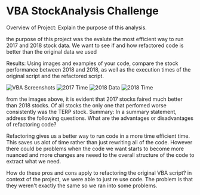 # VBA StockAnalysis Challenge

Overview of Project: Explain the purpose of this analysis.

the purpose of this project was the evalute the most efficient way to run 2017 and 2018 stock data. We want to see if and how refactored code is better than the original data we used 

Results: Using images and examples of your code, compare the stock performance between 2018 and 2018, as well as the execution times of the original script and the refactored script.

![VBA Screenshots](https://user-images.githubusercontent.com/113560850/197076791-f30cf066-6af0-49d6-bca3-94429a9f68a6.png)
![2017 Time](https://user-images.githubusercontent.com/113560850/197076809-20f5292e-7f2f-4924-badf-cab5c38a6533.png)
![2018 Data](https://user-images.githubusercontent.com/113560850/197076831-496af764-7b07-4346-a7db-6ae0d6ab0e99.png)
![2018 Time](https://user-images.githubusercontent.com/113560850/197076843-d56701a4-6476-4c55-91e1-a041cdd2a7b1.png)

from the images above, it is evident that 2017 stocks faired much better than 2018 stocks. Of all stocks the only one that perfomed worse consistently was the TERP stock.
Summary: In a summary statement, address the following questions.
What are the advantages or disadvantages of refactoring code?

Refactoring gives us a better way to run code in a more time efficient time. This saves us alot of time rather than just rewriting all of the code. However there could be problems when the code we want starts to become more nuanced and more changes are neeed to the overall structure of the code to extract what we need. 


How do these pros and cons apply to refactoring the original VBA script?
in context of the project, we were able to just re use code. The problem is that they weren't exactly the same so we ran into some problems. 

